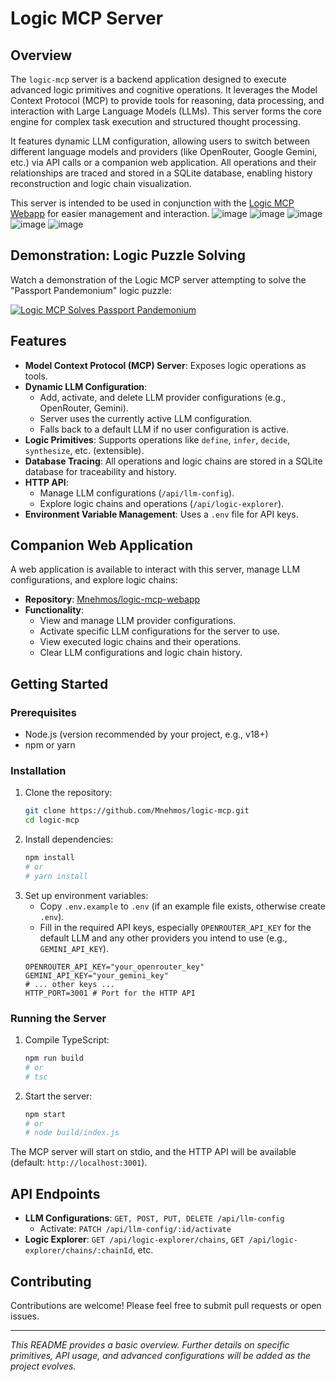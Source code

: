 # Logic MCP Server

## Overview

The `logic-mcp` server is a backend application designed to execute advanced logic primitives and cognitive operations. It leverages the Model Context Protocol (MCP) to provide tools for reasoning, data processing, and interaction with Large Language Models (LLMs). This server forms the core engine for complex task execution and structured thought processing.

It features dynamic LLM configuration, allowing users to switch between different language models and providers (like OpenRouter, Google Gemini, etc.) via API calls or a companion web application. All operations and their relationships are traced and stored in a SQLite database, enabling history reconstruction and logic chain visualization.

This server is intended to be used in conjunction with the [Logic MCP Webapp](https://github.com/Mnehmos/logic-mcp-webapp) for easier management and interaction.
![image](https://github.com/user-attachments/assets/99dfbf19-367b-46d1-b94f-dae44103fdd9)
![image](https://github.com/user-attachments/assets/076be2f6-742e-4357-b554-9ce154e129bb)
![image](https://github.com/user-attachments/assets/de9e8546-2425-4fac-a186-a7df8469dcdb)
![image](https://github.com/user-attachments/assets/a7b25899-da67-4c2c-be22-7ef43a7b1260)
![image](https://github.com/user-attachments/assets/6013f812-7a28-4d7a-8b4b-d554b0d15c27)


## Demonstration: Logic Puzzle Solving

Watch a demonstration of the Logic MCP server attempting to solve the "Passport Pandemonium" logic puzzle:

[![Logic MCP Solves Passport Pandemonium](https://img.youtube.com/vi/lFt_XrPvSIA/0.jpg)](https://www.youtube.com/watch?v=lFt_XrPvSIA)

## Features

-   **Model Context Protocol (MCP) Server**: Exposes logic operations as tools.
-   **Dynamic LLM Configuration**:
    -   Add, activate, and delete LLM provider configurations (e.g., OpenRouter, Gemini).
    -   Server uses the currently active LLM configuration.
    -   Falls back to a default LLM if no user configuration is active.
-   **Logic Primitives**: Supports operations like `define`, `infer`, `decide`, `synthesize`, etc. (extensible).
-   **Database Tracing**: All operations and logic chains are stored in a SQLite database for traceability and history.
-   **HTTP API**:
    -   Manage LLM configurations (`/api/llm-config`).
    -   Explore logic chains and operations (`/api/logic-explorer`).
-   **Environment Variable Management**: Uses a `.env` file for API keys.

## Companion Web Application

A web application is available to interact with this server, manage LLM configurations, and explore logic chains:
-   **Repository**: [Mnehmos/logic-mcp-webapp](https://github.com/Mnehmos/logic-mcp-webapp)
-   **Functionality**:
    -   View and manage LLM provider configurations.
    -   Activate specific LLM configurations for the server to use.
    -   View executed logic chains and their operations.
    -   Clear LLM configurations and logic chain history.

## Getting Started

### Prerequisites

-   Node.js (version recommended by your project, e.g., v18+)
-   npm or yarn

### Installation

1.  Clone the repository:
    ```bash
    git clone https://github.com/Mnehmos/logic-mcp.git
    cd logic-mcp
    ```
2.  Install dependencies:
    ```bash
    npm install
    # or
    # yarn install
    ```
3.  Set up environment variables:
    -   Copy `.env.example` to `.env` (if an example file exists, otherwise create `.env`).
    -   Fill in the required API keys, especially `OPENROUTER_API_KEY` for the default LLM and any other providers you intend to use (e.g., `GEMINI_API_KEY`).
    ```env
    OPENROUTER_API_KEY="your_openrouter_key"
    GEMINI_API_KEY="your_gemini_key"
    # ... other keys ...
    HTTP_PORT=3001 # Port for the HTTP API
    ```

### Running the Server

1.  Compile TypeScript:
    ```bash
    npm run build
    # or
    # tsc
    ```
2.  Start the server:
    ```bash
    npm start
    # or
    # node build/index.js
    ```

The MCP server will start on stdio, and the HTTP API will be available (default: `http://localhost:3001`).

## API Endpoints

-   **LLM Configurations**: `GET, POST, PUT, DELETE /api/llm-config`
    -   Activate: `PATCH /api/llm-config/:id/activate`
-   **Logic Explorer**: `GET /api/logic-explorer/chains`, `GET /api/logic-explorer/chains/:chainId`, etc.

## Contributing

Contributions are welcome! Please feel free to submit pull requests or open issues.

---

*This README provides a basic overview. Further details on specific primitives, API usage, and advanced configurations will be added as the project evolves.*
